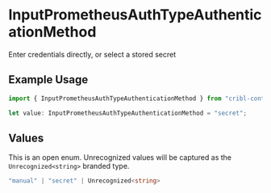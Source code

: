 # InputPrometheusAuthTypeAuthenticationMethod

Enter credentials directly, or select a stored secret

## Example Usage

```typescript
import { InputPrometheusAuthTypeAuthenticationMethod } from "cribl-control-plane/models";

let value: InputPrometheusAuthTypeAuthenticationMethod = "secret";
```

## Values

This is an open enum. Unrecognized values will be captured as the `Unrecognized<string>` branded type.

```typescript
"manual" | "secret" | Unrecognized<string>
```